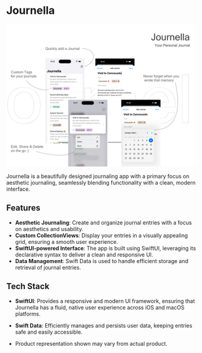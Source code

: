 # Journella
<img src="https://github.com/ribhu69/Journella/blob/main/Banner.png" alt="Valora Product Banner"/>


Journella is a beautifully designed journaling app with a primary focus on aesthetic journaling, seamlessly blending functionality with a clean, modern interface.

## Features

- **Aesthetic Journaling**: Create and organize journal entries with a focus on aesthetics and usability.
- **Custom CollectionViews**: Display your entries in a visually appealing grid, ensuring a smooth user experience.
- **SwiftUI-powered Interface**: The app is built using SwiftUI, leveraging its declarative syntax to deliver a clean and responsive UI.
- **Data Management**: Swift Data is used to handle efficient storage and retrieval of journal entries.

## Tech Stack

- **SwiftUI**: Provides a responsive and modern UI framework, ensuring that Journella has a fluid, native user experience across iOS and macOS platforms.
- **Swift Data**: Efficiently manages and persists user data, keeping entries safe and easily accessible.

                                                                                  
- Product representation shown may vary from actual product.

